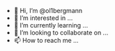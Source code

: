 - 👋 Hi, I’m @ol1bergmann
- 👀 I’m interested in ...
- 🌱 I’m currently learning ...
- 💞️ I’m looking to collaborate on ...
- 📫 How to reach me ...

<!---
ol1bergmann/ol1bergmann is a ✨ special ✨ repository because its `README.md` (this file) appears on your GitHub profile.
You can click the Preview link to take a look at your changes.
--->
